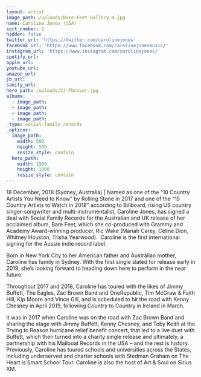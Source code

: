 ```yaml
---
layout: artist
image_path: /uploads/Bare-Feet-Gallery-4.jpg
name: Caroline Jones (USA)
sort_number: 1
hidden: false
twitter_url: 'https://twitter.com/carolinejones'
facebook_url: 'https://www.facebook.com/carolinejonesmusic/'
instagram_url: 'https://www.instagram.com/carolinejones/'
spotify_url:
apple_url:
youtube_url:
amazon_url:
jb_url:
sanity_url:
hero_path: /uploads/CJ-fbcover.jpg
albums:
  - image_path:
  - image_path:
  - image_path:
  - image_path:
_type: social-family-records
_options:
  image_path:
    width: 500
    height: 500
    resize_style: contain
  hero_path:
    width: 1500
    height: 1000
    resize_style: contain
---
```


18 December, 2018 (Sydney, Australia) | Named as one of the “10 Country Artists You Need to Know” by Rolling Stone in 2017 and one of the “15 Country Artists to Watch in 2018” according to Billboard, rising US country singer-songwriter and multi-instrumentalist, Caroline Jones, has signed a deal with Social Family Records for the Australian and UK release of her acclaimed album, Bare Feet, which she co-produced with Grammy and Academy Award-winning producer, Ric Wake (Mariah Carey, Celine Dion, Whitney Houston, Trisha Yearwood).&nbsp; Caroline is the first international signing for the Aussie indie record label.

Born in New York City to her American father and Australian mother, Caroline has family in Sydney. With the first single slated for release early in 2019, she’s looking forward to heading down here to perform in the near future.

Throughout 2017 and 2018, Caroline has toured with the likes of Jimmy Buffett, The Eagles, Zac Brown Band and OneRepublic, Tim McGraw & Faith Hill, Kip Moore and Vince Gill, and is scheduled to hit the road with Kenny Chesney in April 2019, following Country to Country in Ireland in March.

It was in 2017 when Caroline was on the road with Zac Brown Band and sharing the stage with Jimmy Buffett, Kenny Chesney, and Toby Keith at the Trying to Reason hurricane relief benefit concert, that led to a live duet with Buffett, which then turned into a charity single release and ultimately, a partnership with his Mailboat Records in the USA – and the rest is history.&nbsp; Previously, Caroline has toured schools and universities across the States, including underserved and charter schools with Stedman Graham on The Heart is Smart School Tour. Caroline is also the host of Art & Soul on Sirius XM.